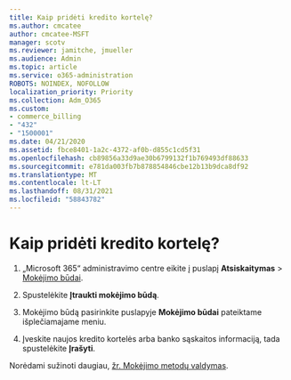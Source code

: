 ```yaml
---
title: Kaip pridėti kredito kortelę?
ms.author: cmcatee
author: cmcatee-MSFT
manager: scotv
ms.reviewer: jamitche, jmueller
ms.audience: Admin
ms.topic: article
ms.service: o365-administration
ROBOTS: NOINDEX, NOFOLLOW
localization_priority: Priority
ms.collection: Adm_O365
ms.custom:
- commerce_billing
- "432"
- "1500001"
ms.date: 04/21/2020
ms.assetid: fbce8401-1a2c-4372-af0b-d855c1cd5f31
ms.openlocfilehash: cb89856a33d9ae30b6799132f1b769493df88633
ms.sourcegitcommit: e781da003fb7b878854846cbe12b13b9dca8df92
ms.translationtype: MT
ms.contentlocale: lt-LT
ms.lasthandoff: 08/31/2021
ms.locfileid: "58843782"
---
```

# <a name="how-do-i-add-a-credit-card"></a>Kaip pridėti kredito kortelę?

1. „Microsoft 365“ administravimo centre eikite į puslapį **Atsiskaitymas** \> [Mokėjimo būdai](https://go.microsoft.com/fwlink/p/?linkid=2018806).

2. Spustelėkite **Įtraukti mokėjimo būdą**.

3. Mokėjimo būdą pasirinkite puslapyje **Mokėjimo būdai** pateiktame išplečiamajame meniu.

4. Įveskite naujos kredito kortelės arba banko sąskaitos informaciją, tada spustelėkite **Įrašyti**.

Norėdami sužinoti daugiau, [žr. Mokėjimo metodų valdymas](https://docs.microsoft.com/microsoft-365/commerce/billing-and-payments/manage-payment-methods).
